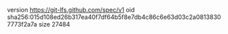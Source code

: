 version https://git-lfs.github.com/spec/v1
oid sha256:015d108ed26b317ea40f7df64b5f8e7db4c86c6e63d03c2a08138307773f2a7a
size 27484
